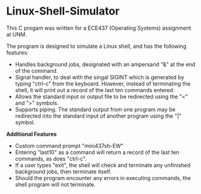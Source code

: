# Linux-Shell-Simulator
This C progam was written for a ECE437 (Operating Systems) assignment at UNM.

The program is designed to simulate a Linux shell, and has the following features:

- Handles background jobs, designated with an ampersand "&" at the end of the command.
- Signal handler, to deal with the singal SIGINT which is generated by typing "ctrl-c" from the keyboard. However, instead of terminating the shell, it will print out a record of the last ten commands entered.
- Allows the standard input or output file to be redirected using the "<" and ">" symbols.
- Supports piping. The standard output from one program may be redirected into the standard input of another program using the "|" symbol.

**Additional Features**
- Custom command prompt "mini437sh-EW"
- Entering "last10" as a command will return a record of the last ten commands, as does "ctrl-c".
- If a user types "exit", the shell will check and terminate any unfinished background jobs, then terminate itself.
- Should the program encounter any errors in executing commands, the shell program will not terminate.
